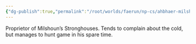 ```yaml
---
{"dg-publish":true,"permalink":"/root/worlds/faerun/np-cs/ahbhaer-milshoun/","tags":["Faerun"]}
---
```



Proprietor of Milshoun’s Stronghouses. Tends to complain about the cold, but manages to hunt game in his spare time.

